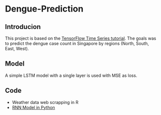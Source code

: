 # Dengue-Prediction

## Introducion
This project is based on the [TensorFlow Time Series tutorial](https://www.tensorflow.org/tutorials/structured_data/time_series).
The goals was to predict the dengue case count in Singapore by regions (North, South, East, West).

## Model
A simple LSTM model with a single layer is used with MSE as loss. 

## Code
- Weather data web scrapping in R
- [RNN Model in Python](https://colab.research.google.com/drive/1FFfHaJ2j9jB7ksCHW1FPuTEiMX1ABv2b)

